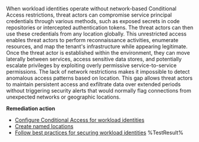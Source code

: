 When workload identities operate without network-based Conditional Access restrictions, threat actors can compromise service principal credentials through various methods, such as exposed secrets in code repositories or intercepted authentication tokens. The threat actors can then use these credentials from any location globally. This unrestricted access enables threat actors to perform reconnaissance activities, enumerate resources, and map the tenant's infrastructure while appearing legitimate. Once the threat actor is established within the environment, they can move laterally between services, access sensitive data stores, and potentially escalate privileges by exploiting overly permissive service-to-service permissions. The lack of network restrictions makes it impossible to detect anomalous access patterns based on location. This gap allows threat actors to maintain persistent access and exfiltrate data over extended periods without triggering security alerts that would normally flag connections from unexpected networks or geographic locations. 

**Remediation action**

- [Configure Conditional Access for workload identities](https://learn.microsoft.com/en-us/entra/identity/conditional-access/workload-identity?wt.mc_id=zerotrustrecommendations_automation_content_cnl_csasci)
- [Create named locations](https://learn.microsoft.com/en-us/entra/identity/conditional-access/concept-assignment-network?wt.mc_id=zerotrustrecommendations_automation_content_cnl_csasci)
- [Follow best practices for securing workload identities](https://learn.microsoft.com/en-us/entra/workload-id/workload-identities-overview?wt.mc_id=zerotrustrecommendations_automation_content_cnl_csasci)<!--- Results --->
%TestResult%

